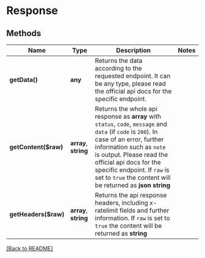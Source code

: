 # Response

## Methods
Name | Type | Description | Notes
------------ | ------------- | ------------- | -------------
**getData()** | **any** | Returns the data according to the requested endpoint. It can be any type, please read the official api docs for the specific endpoint. |
**getContent($raw)** | **array**, **string** | Returns the whole api response as **array** with `status`, `code`, `message` and `data` (if `code` is `200`). In case of an error, further information such as `note` is output. Please read the official api docs for the specific endpoint. If `raw` is set to `true` the content will be returned as **json string** | 
**getHeaders($raw)** | **array**, **string** | Returns the api response headers, including x-ratelimit fields and further information. If `raw` is set to `true` the content will be returned as **string** | 

[[Back to README]](../../README.md)